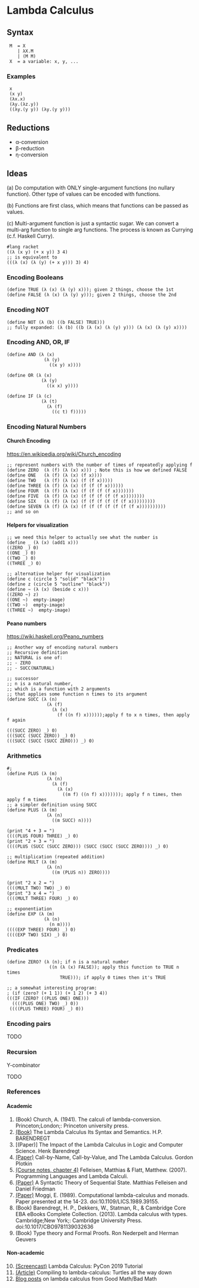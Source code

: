 # Lambda Calculus

## Syntax

```
 M  = X
    | λX.M
    | (M M)
 X  = a variable: x, y, ...
```
### Examples
```
 x                       
 (x y)                            
 (λx.x)                  
 (λy.(λz.y))            
 ((λy.(y y)) (λy.(y y)))
```

## Reductions
* α-conversion
* β-reduction
* η-conversion

## Ideas
(a) Do computation with ONLY single-argument functions (no nullary function). Other type of values can be encoded with functions.

(b) Functions are first class, which means that functions can be passed as values.

(c) Multi-argument function is just a syntactic sugar. We can convert a
multi-arg function to single arg functions. The process is known as Currying (c.f. Haskell Curry).
```
#lang racket
((λ (x y) (+ x y)) 3 4)  
;; is equivalent to
(((λ (x) (λ (y) (+ x y))) 3) 4)
```

### Encoding Booleans
```
(define TRUE (λ (x) (λ (y) x))); given 2 things, choose the 1st
(define FALSE (λ (x) (λ (y) y))); given 2 things, choose the 2nd
```

### Encoding NOT
```
(define NOT (λ (b) ((b FALSE) TRUE)))
;; fully expanded: (λ (b) ((b (λ (x) (λ (y) y))) (λ (x) (λ (y) x))))
```

### Encoding AND, OR, IF
```
(define AND (λ (x)
              (λ (y)
                ((x y) x))))

(define OR (λ (x)
             (λ (y)
               ((x x) y))))

(define IF (λ (c)
             (λ (t)
               (λ (f)
                 ((c t) f)))))
```

### Encoding Natural Numbers

#### Church Encoding
https://en.wikipedia.org/wiki/Church_encoding
```
;; represent numbers with the number of times of repeatedly applying f
(define ZERO  (λ (f) (λ (x) x))) ; Note this is how we defined FALSE
(define ONE   (λ (f) (λ (x) (f x))))
(define TWO   (λ (f) (λ (x) (f (f x)))))
(define THREE (λ (f) (λ (x) (f (f (f x))))))
(define FOUR  (λ (f) (λ (x) (f (f (f (f x)))))))
(define FIVE  (λ (f) (λ (x) (f (f (f (f (f x))))))))
(define SIX   (λ (f) (λ (x) (f (f (f (f (f (f x)))))))))
(define SEVEN (λ (f) (λ (x) (f (f (f (f (f (f (f x))))))))))
;; and so on
```
####  Helpers for visualization
```
;; we need this helper to actually see what the number is
(define _ (λ (x) (add1 x)))
((ZERO _) 0)
((ONE _) 0)
((TWO _) 0)
((THREE _) 0)

;; alternative helper for visualization
(define c (circle 5 "solid" "black"))
(define z (circle 5 "outline" "black"))
(define ~ (λ (x) (beside c x)))
((ZERO ~) z)
((ONE ~)  empty-image)
((TWO ~)  empty-image)
((THREE ~)  empty-image)
```

#### Peano numbers
https://wiki.haskell.org/Peano_numbers
```
;; Another way of encoding natural numbers
;; Recursive definition
;; NATURAL is one of:
;; - ZERO
;; - SUCC(NATURAL)

;; successor
;; n is a natural number,
;; which is a function with 2 arguments
;; that applies some function n times to its argument
(define SUCC (λ (n)
               (λ (f)
                 (λ (x)
                   (f ((n f) x))))));apply f to x n times, then apply f again

(((SUCC ZERO) _) 0)
(((SUCC (SUCC ZERO)) _) 0)
(((SUCC (SUCC (SUCC ZERO))) _) 0)
```

### Arithmetics
```
#;
(define PLUS (λ (m)
               (λ (n)
                 (λ (f)
                   (λ (x)
                     ((m f) ((n f) x))))))); apply f n times, then apply f m times
;; a simpler definition using SUCC
(define PLUS (λ (m)
               (λ (n)
                 ((m SUCC) n))))

(print "4 + 3 = ")
((((PLUS FOUR) THREE) _) 0)
(print "2 + 3 = ")
((((PLUS (SUCC (SUCC ZERO))) (SUCC (SUCC (SUCC ZERO)))) _) 0)

;; multiplication (repeated addition)
(define MULT (λ (m)
               (λ (n)
                 ((m (PLUS n)) ZERO))))

(print "2 x 2 = ")
((((MULT TWO) TWO) _) 0)
(print "3 x 4 = ")
((((MULT THREE) FOUR) _) 0)

;; exponentiation
(define EXP (λ (m)
              (λ (n)
                (n m))))
((((EXP THREE) FOUR) _) 0)
((((EXP TWO) SIX) _) 0)
```
### Predicates
```
(define ZERO? (λ (n); if n is a natural number
                ((n (λ (x) FALSE)); apply this function to TRUE n times
                    TRUE))); if apply 0 times then it's TRUE

;; a somewhat interesting program:
; (if (zero? (+ 1 1)) (+ 1 2) (+ 3 4))
(((IF (ZERO? ((PLUS ONE) ONE)))
  ((((PLUS ONE) TWO) _) 0))
 ((((PLUS THREE) FOUR) _) 0))
```
### Encoding pairs
TODO


### Recursion
Y-combinator

TODO

### References
#### Academic
1. (Book) Church, A. (1941). The calculi of lambda-conversion. Princeton;London;: Princeton university press.
2. [(Book)]((https://www.sciencedirect.com/bookseries/studies-in-logic-and-the-foundations-of-mathematics/vol/103)) The Lambda Calculus Its Syntax and Semantics. H.P. BARENDREGT
3. [(Paper)] The Impact of the Lambda Calculus in Logic and Computer Science. Henk Barendregt
4. [(Paper)](https://homepages.inf.ed.ac.uk/gdp/publications/cbn_cbv_lambda.pdf) Call-by-Name, Call-by-Value, and The Lambda Calculus. Gordon Plotkin
5. [(Course notes, chapter 4)](http://www.cs.utah.edu/~mflatt/past-courses/cs7520/public_html/s06/notes.pdf) Felleisen, Matthias & Flatt, Matthew. (2007). Programming Languages and Lambda Calculi.
6. [(Paper)](https://www.sciencedirect.com/science/article/pii/0304397589900698) A Syntactic Theory of Sequential State. Matthias Felleisen and Daniel Friedman
7.  [(Paper)](https://www.irif.fr/~mellies/mpri/mpri-ens/articles/moggi-computational-lambda-calculus-and-monads.pdf) Moggi, E. (1989). Computational lambda-calculus and monads. Paper presented at the 14-23. doi:10.1109/LICS.1989.39155.
8. (Book) Barendregt, H. P., Dekkers, W., Statman, R., & Cambridge Core EBA eBooks Complete Collection. (2013). Lambda calculus with types. Cambridge;New York;: Cambridge University Press. doi:10.1017/CBO9781139032636
9. (Book) Type theory and Formal Proofs. Ron Nederpelt and Herman Geuvers

#### Non-academic
10. [(Screencast)](https://www.youtube.com/watch?v=5C6sv7-eTKg) Lambda Calculus: PyCon 2019 Tutorial
11. [(Article)](http://matt.might.net/articles/compiling-up-to-lambda-calculus/) Compiling to lambda-calculus: Turtles all the way down
12. [Blog posts](http://goodmath.blogspot.com/2006/06/lamda-calculus-index.html) on lambda calculus from Good Math/Bad Math
